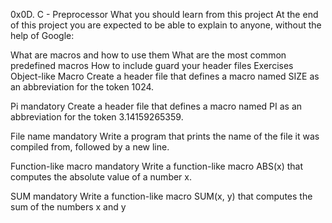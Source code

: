 0x0D. C - Preprocessor
What you should learn from this project At the end of this project you are expected to be able to explain to anyone, without the help of Google:

What are macros and how to use them
What are the most common predefined macros
How to include guard your header files
Exercises
Object-like Macro Create a header file that defines a macro named SIZE as an abbreviation for the token 1024.

Pi mandatory Create a header file that defines a macro named PI as an abbreviation for the token 3.14159265359.

File name mandatory Write a program that prints the name of the file it was compiled from, followed by a new line.

Function-like macro mandatory Write a function-like macro ABS(x) that computes the absolute value of a number x.

SUM mandatory Write a function-like macro SUM(x, y) that computes the sum of the numbers x and y
